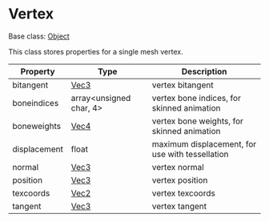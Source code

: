 # Vertex

Base class: [Object](Object.md)

This class stores properties for a single mesh vertex.

| Property | Type | Description |
|---|---|---|
| bitangent | [Vec3](Vec3.md) | vertex bitangent |
| boneindices | array<unsigned char, 4> | vertex bone indices, for skinned animation |
| boneweights | [Vec4](Vec4.md) | vertex bone weights, for skinned animation |
| displacement | float | maximum displacement, for use with tessellation |
| normal | [Vec3](Vec3.md) | vertex normal |
| position | [Vec3](Vec3.md) | vertex position |
| texcoords | [Vec2](Vec2.md) | vertex texcoords |
| tangent | [Vec3](Vec3.md) | vertex tangent |
